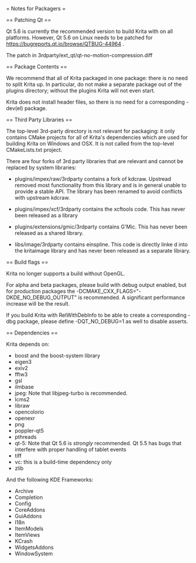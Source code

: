 = Notes for Packagers =

== Patching Qt ==

Qt 5.6 is currently the recommended version to build Krita with on all platforms. However, Qt 5.6 on Linux needs to be patched for https://bugreports.qt.io/browse/QTBUG-44964 .

The patch in 3rdparty/ext_qt/qt-no-motion-compression.diff 


== Package Contents ==

We recommend that all of Krita packaged in one package: there is no need to split Krita up. In particular, do not make a separate package out of the plugins directory; without the plugins Krita will not even start.

Krita does not install header files, so there is no need for a corresponding -dev(el) package.

== Third Party Libraries ==

The top-level 3rd-party directory is not relevant for packaging: it only contains CMake projects for all of Krita's dependencies which are used for building Krita on Windows and OSX. It is not called from the top-level CMakeLists.txt project.

There are four forks of 3rd party libraries that are relevant and cannot be replaced by system libraries:

* plugins/impex/raw/3rdparty contains a fork of kdcraw. Upstread removed most functionality from this library and is in general unable to provide a stable API. The library has been renamed to avoid conflicts with upstream kdcraw.

* plugins/impex/xcf/3rdparty contains the xcftools code. This has never been released as a library

* plugins/extensions/gmic/3rdparty contains G'Mic. This has never been released as a shared library.

* libs/image/3rdparty contains einspline. This code is directly linke d into the kritaimage library and has never been released as a separate library.

== Build flags ==

Krita no longer supports a build without OpenGL.

For alpha and beta packages, please build with debug output enabled, but for production packages the -DCMAKE_CXX_FLAGS="-DKDE_NO_DEBUG_OUTPUT" is recommended. A significant performance increase will be the result.

If you build Krita with RelWithDebInfo to be able to create a corresponding  -dbg package, please define -DQT_NO_DEBUG=1 as well to disable asserts. 

== Dependencies ==

Krita depends on:

  * boost and the boost-system library        
  * eigen3       
  * exiv2   
  * fftw3   
  * gsl       
  * ilmbase   
  * jpeg: Note that libjpeg-turbo is recommended.       
  * lcms2     
  * libraw    
  * opencolorio
  * openexr   
  * png        
  * poppler-qt5
  * pthreads   
  * qt-5: Note that Qt 5.6 is _strongly_ recommended. Qt 5.5 has bugs that interfere with proper handling of tablet events
  * tiff  
  * vc: this is a build-time dependency only
  * zlib

And the following KDE Frameworks:

 * Archive 
 * Completion
 * Config 
 * CoreAddons
 * GuiAddons 
 * I18n 
 * ItemModels 
 * ItemViews
 * KCrash
 * WidgetsAddons 
 * WindowSystem
